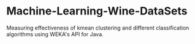 Machine-Learning-Wine-DataSets
==============================

Measuring effectiveness of kmean clustering and different classification algorithms using WEKA's API for Java. 
